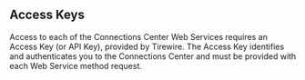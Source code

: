 ## Access Keys
Access to each of the Connections Center Web Services requires an Access Key (or API Key), provided by Tirewire. The Access Key identifies and authenticates you to the Connections Center and must be provided with each Web Service method request.
